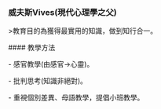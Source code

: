 ### 威夫斯Vives(現代心理學之父)

\>教育目的為獲得最實用的知識，做到知行合一。

  

\#### 教學方法

\- 感官教學(由感官→心靈)。

\- 批判思考(知識非絕對)。

\- 重視個別差異、母語教學，提倡小班教學。